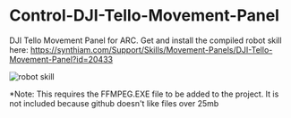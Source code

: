 # Control-DJI-Tello-Movement-Panel
DJI Tello Movement Panel for ARC. Get and install the compiled robot skill here: https://synthiam.com/Support/Skills/Movement-Panels/DJI-Tello-Movement-Panel?id=20433

![robot skill](https://synthiam.com/uploads/user/DB763BE15E695777689418BE7364E0A3/lyhvcwdv.png)

*Note: This requires the FFMPEG.EXE file to be added to the project. It is not included because github doesn't like files over 25mb

